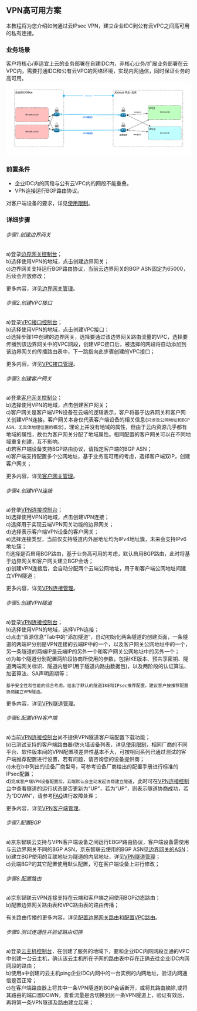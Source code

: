 ## VPN高可用方案
本教程将为您介绍如何通过云IPsec VPN，建立企业IDC到公有云VPC之间高可用的私有连接。

### 业务场景
客户将核心/非适宜上云的业务部署在自建IDC内，非核心业务/扩展业务部署在云VPC内，需要打通IDC和公有云VPC的网络环境，实现内网通信，同时保证业务的高可用。</br>
![](../../../../image/Networking/VPN/Best-Practices/vpn-high-available.png)

### 前置条件
* 企业IDC内的网段与公有云VPC内的网段不能重叠。
* VPN连接运行BGP路由协议。

对客户端设备的要求，详见[使用限制](../Introduction/Restrictions.md)。

### 详细步骤
###### 步骤1.创建边界网关

a)登录[边界网关控制台](https://cns-console.jdcloud.com/host/borderGateway/list)；  </br>
b)选择使用VPN的地域，点击创建边界网关；</br>
c)边界网关支持运行BGP路由协议，当前云边界网关的BGP ASN固定为65000，后续会开放修改；</br>

更多内容，详见[边界网关管理](../Operation-Guide/Border-Gateway-Management/Border-Gateway-Configuration.md)。

###### 步骤2.创建VPC接口
a)登录[VPC接口控制台](https://cns-console.jdcloud.com/host/vpcAttachment/list)；  </br>
b)选择使用VPN的地域，点击创建VPC接口；</br>
c)选择步骤1中创建的边界网关，选择要通过该边界网关路由流量的VPC，选择要传播到该边界网关中的VPC网段，创建VPC接口后，被选择的网段将自动添加到该边界网关的传播路由表中，下一跳指向此步骤创建的VPC接口；</br>

更多内容，详见[VPC接口管理](../Operation-Guide/Border-Gateway-Management/VPC-Attachment-Configuration.md)。

###### 步骤3.创建客户网关
a)登录[客户网关控制台](https://cns-console.jdcloud.com/host/customerGateway/list)；  </br>
b)选择使用VPN的地域，点击创建客户网关；</br>
c)客户网关是客户端VPN设备在云端的逻辑表示，客户将基于边界网关和客户网关创建VPN连接。客户网关本身仅代表客户端设备的相关信息(``只涉及公网地址和BGP ASN，无具体地理位置的概念``)，理论上并没有地域的属性，但由于云内资源几乎都有地域的属性，故也为客户网关分配了地域属性。相同配置的客户网关可以在不同地域重复创建，互不影响。</br>
d)若客户端设备支持BGP路由协议，请指定客户端的BGP ASN；</br>
e)客户端支持配置多个公网地址，基于业务高可用的考虑，选择客户端双IP，创建客户网关；</br>

更多内容，详见[客户网关管理](../Operation-Guide/Customer-Gateway-Management/Customer-Gateway-Configuration.md)。

###### 步骤4.创建VPN连接
a)登录[VPN连接控制台](https://cns-console.jdcloud.com/host/vpnConnection/list)；  </br>
b)选择使用VPN的地域，点击创建VPN连接；</br>
c)选择用于实现云端VPN网关功能的边界网关；</br>
d)选择表示客户端VPN设备的客户网关；</br>
e)选择连接类型，当前仅支持隧道内外层地址均为IPv4地址簇，未来会支持IPv6地址簇；</br>
f)选择是否启用BGP路由，基于业务高可用的考虑，默认启用BGP路由，此时将基于边界网关和客户网关建立BGP会话；</br>
g)创建VPN连接后，会自动分配两个云端公网地址，用于和客户端公网地址间建立VPN隧道；</br>

更多内容，详见[VPN连接管理](../Operation-Guide/VPN-Connection-Management/VPN-Connection-Configuration.md)。

###### 步骤5.创建VPN隧道
a)登录[VPN连接控制台](https://cns-console.jdcloud.com/host/vpnConnection/list)；  </br>
b)选择使用VPN的地域，选择VPN连接；</br>
c)点击“资源信息”Tab中的“添加隧道”，自动初始化两条隧道的创建页面，一条隧道的两端IP分别是VPN连接的云端IP中的一个，以及客户网关公网地址中的一个，另一条隧道的两端IP是云端IP的另外一个和客户网关公网地址中的另外一个； </br>
e)为每个隧道分别配置两阶段协商所使用的参数，包括IKE版本、预共享密钥、隧道两端网关标识、隧道内层IP(用于隧道内路由数据包)，以及两阶段的认证算法、加密算法、SA声明周期等；</br>

```
基于安全性和性能的综合考虑，给出了默认的隧道IKE和IPsec推荐配置，建议客户按推荐配置协商建立VPN隧道。
```

更多内容，详见[VPN隧道管理](../Operation-Guide/VPN-Connection-Management/VPN-Tunnel-Configuration.md)。

###### 步骤6.配置VPN客户端
a)当前[VPN连接控制台](https://cns-console.jdcloud.com/host/vpnConnection/list)尚不提供VPN隧道客户端配置下载功能；</br>
b)已测试支持的客户端路由器/防火墙设备列表，详见[使用限制](../Introduction/Restrictions.md)，相同厂商的不同平台、软件版本间的VPN配置项差异性基本不大，可按相同系列已通过测试的客户端推荐配置进行设置，若有问题，请咨询您的设备提供商；</br>
c)未在b中列出的设备厂商型号，可参考设备厂商给出的配置手册进行标准的IPsec配置；</br>
d)``完成客户端VPN设备配置后，云端默认会主动发起协商建立隧道``，此时可在[VPN连接控制台](https://cns-console.jdcloud.com/host/vpnConnection/list)中查看隧道的运行状态是否更新为“UP”，若为“UP”，则表示隧道协商成功，若为“DOWN”，请参考[FAQ](../FAQ/FAQ.md)进行故障处理；</br>

更多内容，详见[VPN客户端管理](../Operation-Guide/Client-Site-Configuration/Cisco-Configuration.md)。

###### 步骤7.配置BGP
a)京东智联云支持与VPN客户端设备之间运行EBGP路由协议，客户端设备需使用与云边界网关不同的BGP ASN，京东智联云使用的BGP ASN见[边界网关的ASN](../Operation-Guide/Border-Gateway-Management/Border-Gateway-Configuration.md)；</br>
b)建立BGP使用的互联地址为隧道的内层地址，详见[VPN隧道管理](../Operation-Guide/VPN-Connection-Management/VPN-Tunnel-Configuration.md)；</br>
c)云端BGP的其它配置使用默认配置，可在客户端设备上进行修改；</br>

###### 步骤8.配置路由
a)京东智联云VPN连接支持在云端和客户端之间使用BGP动态路由；</br>
b)配置边界网关路由表和VPC路由表的路由传播；</br>

有关路由传播的更多内容，详见[配置边界网关路由](../Operation-Guide/Route-Management/Border-Gateway-Route-Configuration.md)和[配置VPC路由](../Operation-Guide/Route-Management/VPC-Route-Configuration.md)。

###### 步骤9.测试连通性并验证路由切换
a)登录[云主机控制台](https://cns-console.jdcloud.com/host/compute/list)，在创建了服务的地域下，要和企业IDC内网网段互通的VPC中创建一台云主机，确认该云主机所在子网的路由表中存在正确去往企业IDC内网网段的路由；  </br>
b)使用a中创建的云主机ping企业IDC内网中的一台实例的内网地址，验证内网通信是否正常；</br>
c)在客户端路由器上将其中一条VPN隧道的BGP会话断开，或将其路由摘除,或将其路由的端口置DOWN，查看流量是否切换到另一条VPN隧道上，验证有效后，再将第一条VPN隧道及路由建立起来；</br>
